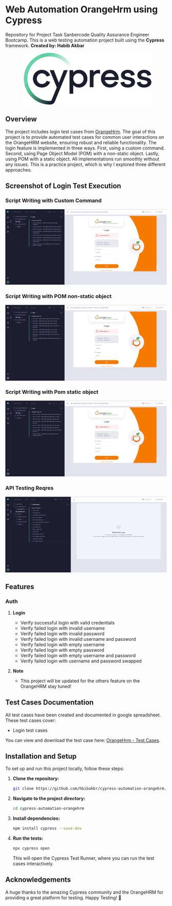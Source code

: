 # Web Automation OrangeHrm using Cypress
Repository for Project Task Sanbercode Quality Assurance Engineer Bootcamp. This is a web testing automation project built using the **Cypress** framework. **Created by: Habib Akbar**

<p align="center">
    <img src="cypress-logo.svg" alt="cypress" width="400" style="margin-left: 10px;" >
</p>

## Overview
The project includes login test cases from [OrangeHrm](https://opensource-demo.orangehrmlive.com/web/index.php/auth/login). The goal of this project is to provide automated test cases for common user interactions on the OrangeHRM website, ensuring robust and reliable functionality. The login feature is implemented in three ways. First, using a custom command. Second, using Page Object Model (POM) with a non-static object. Lastly, using POM with a static object. All implementations run smoothly without any issues. This is a practice project, which is why I explored three different approaches.

## Screenshot of Login Test Execution

### Script Writing with Custom Command
![Order Suite Report](login-custom.jpg)

### Script Writing with POM non-static object
![Order Suite Report](login-pom-static.jpg)

### Script Writing with Pom static object
![Order Suite Report](login-pom-nonstatic.jpg)

### API Testing Reqres
![Order Suite Report](api-reqres.jpg)

## Features
### Auth
1. **Login**
   - Verify successful login with valid credentials
   - Verify failed login with invalid username
   - Verify failed login with invalid password
   - Verify failed login with invalid username and password
   - Verify failed login with empty username
   - Verify failed login with empty password
   - Verify failed login with empty username and password
   - Verify failed login with username and password swapped

2. **Note**
   - This project will be updated for the others feature on the OrangeHRM stay tuned!

## Test Cases Documentation
All test cases have been created and documented in google spreadsheet. These test cases cover:
- Login test cases

You can view and download the test case here: [OrangeHrm - Test Cases](https://docs.google.com/spreadsheets/d/18m7ARsywtcBWinW_aWmjHukcXHz3DcB7e2I5WjHLimA/edit?gid=0#gid=0).

## Installation and Setup
To set up and run this project locally, follow these steps:

1. **Clone the repository:**
    ```bash
    git clone https://github.com/hbibakbr/cypress-automation-orangehrm.git
    ```

2. **Navigate to the project directory:**
    ```bash
    cd cypress-automation-orangehrm
    ```

3. **Install dependencies:**
    ```bash
    npm install cypress --save-dev
    ```

4. **Run the tests:**
    ```bash
    npx cypress open
    ```
    This will open the Cypress Test Runner, where you can run the test cases interactively.


## Acknowledgements
A huge thanks to the amazing Cypress community and the OrangeHRM for providing a great platform for testing.
Happy Testing! 🚀